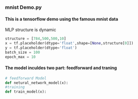 ### mnist Demo.py
#### This is a tensorflow demo using the famous mnist data
MLP structure is dynamic
```python
structure = [784,500,500,10]
x = tf.placeholder(dtype='float',shape=[None,structure[0]])
y = tf.placeholder(dtype='float')
batch_size = 100
epoch_max = 10
```
#### The model inculdes two part: feedforward and traning
```python
# feedforward Model
def netural_network_model(x):
#training
def train_model(x):
```
